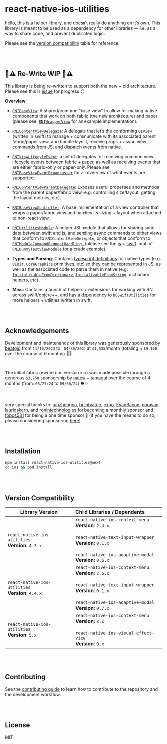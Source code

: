 # react-native-ios-utilities

hello, this is a helper library, and doesn’t really do anything on it’s own. This library is meant to be used as a dependency for other libraries — i.e. as a way to share code, and prevent duplicated logic.

Please see the [version compatibility](#version-compatibility) table for reference.

<br><br>

## 🚧⚠️ Re-Write WIP 🚧⚠️

This library is being re-written to support both the new + old architecture. Please see this is [issue](https://github.com/dominicstop/react-native-ios-context-menu/issues/100#issuecomment-2077986438) for progress 😔

**Overview**:

- [`RNIBaseView`](ios/Sources/RNIBaseView): A shared/common “base view” to allow for making native components that work on both fabric (the new architecture) and paper (please see: [`RNIWrapperView`](ios/Sources/RNIWrapperView) for an example implementation).
- [`RNIContentViewDelegate`](ios/Sources/RNIContentView/RNIContentViewDelegate.swift): A delegate that let’s the conforming `UIView` (written in swift) to manage + communicate with its associated parent fabric/paper view, and handle layout, receive props + async view commands from JS, and dispatch events from native.
- [`RNIViewLifecyleEvent`](ios/Sources/RNIViewLifecycle): a set of delegates for receiving common view lifecycle events between fabric + paper, as well as receiving events that are either fabric-only or paper-only. Please see [`RNIBaseViewEventBroadcaster`](ios/Sources/RNIBaseView/RNIBaseViewEventBroadcaster.swift) for an overview of what events are supported.
- [`RNIContentViewParentDelegate`](): Exposes useful properties and methods from the parent paper/fabric view (e.g. controlling size/layout, getting the layout metrics, etc).
- [`RNIBaseViewController`](ios/Sources/RNIBaseView/RNIBaseViewController.swift): A base implementation of a view controller that wraps a paper/fabric view and handles its sizing + layout when attached to non-react view.
- [`RNIUtilitiesModule`](src/native_modules/RNIUtilitiesModule/RNIUtilitiesModule.ts): A helper JSI module that allows for sharing sync data between swift and js, and sending async commands to either views that conform to `RNIContentViewDelegate`, or objects that conform to [`RNIModuleCommandRequestHandling `](ios/Sources/RNIUtilitiesModule/RNIModuleCommandRequestHandling.swift) (please see the [js](src/native_components/RNIDummyTestView/RNIDummyTestViewModule.ts) + [swift](ios/Sources/RNIDummyTestView/RNIDummyTestViewModuleRequestHandler.swift) impl. of `RNIDummyTestViewModule` for a crude example).

- **Types and Parsing**: Contains [typescript definitions](src/types) for native types (e.g. `UIKit`, `CoreGraphics` primitives, etc) so they can be represented in JS, as well as the associated code to parse them in native (e.g. [`InitializableFromDictionary`](ios/Sources/Extensions+InitializableFromDictionary), [`InitializableFromString`](ios/Sources/Extensions+InitializableFromString), dictionary helpers, etc).
- **Misc**: Contains a bunch of helpers + extensions for working with RN across swift/objc/c++, and has a dependency to [`DGSwiftUtilities`](https://github.com/dominicstop/DGSwiftUtilities/tree/main/Sources) for more helpers + utilities written in swift.

<br><br>

## Acknowledgements

Development and maintenance of this library was generously sponsored by [beatgig](https://beatgig.com/) from `11/15/2023` to ` 04/30/2024` at `$1,535`/month (totaling ≈ `$9,100` over the course of 6 months) 🥁🎸

<br>

The initial fabric rewrite (i.e. version `5.x`) was made possible through a generous `$3,750` sponsorship by [natew](https://github.com/natew) + [tamagui](https://github.com/tamagui/tamagui) over the course of 4 months (from: `05/27/24` to `09/30/24`) 🐦✨

<br>

very special thanks to: [junzhengca](https://github.com/junzhengca), [brentvatne](https://github.com/brentvatne), [expo](https://github.com/expo), [EvanBacon](https://github.com/EvanBacon), [corasan](https://github.com/corasan), [lauridskern](https://github.com/lauridskern), and [ronintechnologies](https://github.com/ronintechnologies) for becoming a monthly sponsor and [fobos531](https://github.com/fobos531) for being a one time sponsor 🥺 (if you have the means to do so, please considering sponsoring [here](https://github.com/sponsors/dominicstop))

<br><br>

## Installation

```sh
npm install react-native-ios-utilities@next
cd ios && pod install
```

<br><br>

## Version Compatibility

| Library Version                                       | Child Libraries / Dependents                                 |
| ----------------------------------------------------- | :----------------------------------------------------------- |
| `react-native-ios-utilities`<br/>**Version**: `4.3.x` | `react-native-ios-context-menu`<br/>**Version**: `2.4.x`<br/><br/>`react-native-text-input-wrapper`<br/>**Version**: `0.1.x`<br><br>`react-native-ios-adaptive-modal`<br/>**Version**: `0.6.x`<br> |
| `react-native-ios-utilities`<br>**Version**: `4.4.x`  | `react-native-ios-context-menu`<br/>**Version**: `2.5.x`<br/><br/>`react-native-text-input-wrapper`<br/>**Version**: `0.1.x`<br/><br/>`react-native-ios-adaptive-modal`<br/>**Version**: `0.7.x`<br> |
| `react-native-ios-utilities`<br/>**Version**: `5.x`   | `react-native-ios-context-menu`<br/>**Version**: `3.x`<br/><br>`react-native-ios-visual-effect-view`<br>**Version**: `0.x` |



<br><br>

## Contributing

See the [contributing guide](CONTRIBUTING.md) to learn how to contribute to the repository and the development workflow.

<br><br>

## License

MIT
